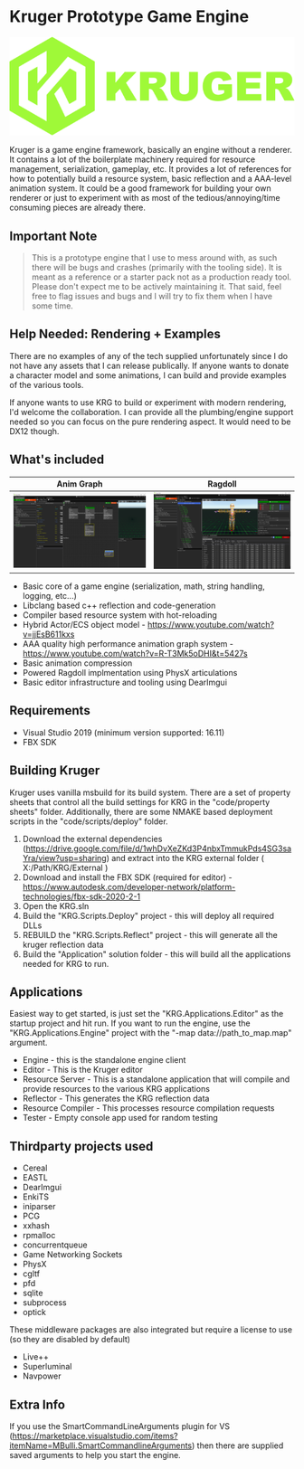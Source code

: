 # Kruger Prototype Game Engine

![Kruger Logo](Docs/KRG_Logo.png)

Kruger is a game engine framework, basically an engine without a renderer. It contains a lot of the boilerplate machinery required for resource management, serialization, gameplay, etc. It provides a lot of references for how to potentially build a resource system, basic reflection and a AAA-level animation system. It could be a good framework for building your own renderer or just to experiment with as most of the tedious/annoying/time consuming pieces are already there.

## Important Note

>This is a prototype engine that I use to mess around with, as such there will be bugs and crashes (primarily with the tooling side). It is meant as a reference or a starter pack not as a production ready tool. Please don't expect me to be actively maintaining it. That said, feel free to flag issues and bugs and I will try to fix them when I have some time.

## Help Needed: Rendering + Examples

There are no examples of any of the tech supplied unfortunately since I do not have any assets that I can release publically. If anyone wants to donate a character model and some animations, I can build and provide examples of the various tools.

If anyone wants to use KRG to build or experiment with modern rendering, I'd welcome the collaboration. I can provide all the plumbing/engine support needed so you can focus on the pure rendering aspect. It would need to be DX12 though.

## What's included

|Anim Graph | Ragdoll|
|---|---|
|![Kruger Animation Graph](Docs/KRG_AnimGraph.png)|![Kruger Ragdoll](Docs/KRG_Ragdoll.png)|





* Basic core of a game engine (serialization, math, string handling, logging, etc...)
* Libclang based c++ reflection and code-generation
* Compiler based resource system with hot-reloading
* Hybrid Actor/ECS object model - <https://www.youtube.com/watch?v=jjEsB611kxs>
* AAA quality high performance animation graph system - <https://www.youtube.com/watch?v=R-T3Mk5oDHI&t=5427s>
* Basic animation compression
* Powered Ragdoll implmentation using PhysX articulations
* Basic editor infrastructure and tooling using DearImgui

## Requirements

* Visual Studio 2019 (minimum version supported: 16.11)
* FBX SDK

## Building Kruger

Kruger uses vanilla msbuild for its build system. There are a set of property sheets that control all the build settings for KRG in the "code/property sheets" folder. Additionally, there are some NMAKE based deployment scripts in the "code/scripts/deploy" folder.

1. Download the external dependencies (<https://drive.google.com/file/d/1whDvXeZKd3P4nbxTmmukPds4SG3saYra/view?usp=sharing>) and extract into the KRG external folder ( X:/Path/KRG/External )
2. Download and install the FBX SDK (required for editor) - <https://www.autodesk.com/developer-network/platform-technologies/fbx-sdk-2020-2-1>
3. Open the KRG.sln
4. Build the "KRG.Scripts.Deploy" project - this will deploy all required DLLs
5. REBUILD the "KRG.Scripts.Reflect" project - this will generate all the kruger reflection data
6. Build the "Application" solution folder - this will build all the applications needed for KRG to run.

## Applications

Easiest way to get started, is just set the "KRG.Applications.Editor" as the startup project and hit run. If you want to run the engine, use the "KRG.Applications.Engine" project with the "-map data://path_to_map.map" argument.

* Engine - this is the standalone engine client
* Editor - This is the Kruger editor
* Resource Server - This is a standalone application that will compile and provide resources to the various KRG applications
* Reflector - This generates the KRG reflection data
* Resource Compiler - This processes resource compilation requests
* Tester - Empty console app used for random testing

## Thirdparty projects used

* Cereal
* EASTL
* DearImgui
* EnkiTS
* iniparser
* PCG
* xxhash
* rpmalloc
* concurrentqueue
* Game Networking Sockets
* PhysX
* cgltf
* pfd
* sqlite
* subprocess
* optick

These middleware packages are also integrated but require a license to use (so they are disabled by default)

* Live++
* Superluminal
* Navpower

## Extra Info

If you use the SmartCommandLineArguments plugin for VS (<https://marketplace.visualstudio.com/items?itemName=MBulli.SmartCommandlineArguments>) then there are supplied saved arguments to help you start the engine.
